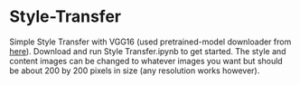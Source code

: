 # Style-Transfer
Simple Style Transfer with VGG16 (used pretrained-model downloader from [here](https://github.com/Hvass-Labs/TensorFlow-Tutorials)).
Download and run Style Transfer.ipynb to get started.
The style and content images can be changed to whatever images you want but should be about 200 by 200 pixels in size (any resolution works however).
